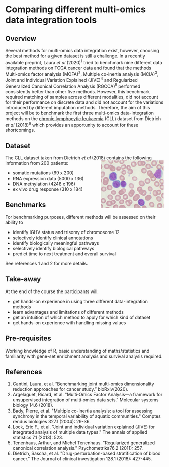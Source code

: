 # Comparing different multi-omics data integration tools

## Overview
Several methods for multi-omics data integration exist, however, choosing the best method for a given dataset is still a challenge. In a recently available preprint, Laura *et al* (2020)<sup>1</sup> tried to benchmark nine different data integration methods on TCGA cancer data and found that the methods Multi-omics factor analysis (MOFA)<sup>2</sup>, Multiple co-inertia analysis (MCIA)<sup>3</sup>, Joint and Individual Variation Explained (JIVE)<sup>4</sup> and Regularized Generalized Canonical Correlation Analysis (RGCCA)<sup>5</sup> performed consistently better than other five methods. However, this benchmark required matching of samples across different modalities, did not account for their performance on discrete data and did not account for the variations introduced by different imputation methods. Therefore, the aim of this project will be to benchmark the first three multi-omics data-integration methods on the [chronic lymphocytic leukaemia](https://en.wikipedia.org/wiki/Chronic_lymphocytic_leukemia) (CLL) dataset from Dietrich *et al* (2018)<sup>6</sup> which provides an apportunity to account for these shortcomings.

## Dataset

The CLL dataset taken from Dietrich *et al* (2018) contains the following information from 200 patients:
<img align="right" width="200" height="150" src="./image/Chronic_lymphocytic_leukemia.jpg">
- somatic mutations (69 x 200)
- RNA expression data (5000 x 136)
- DNA methylation (4248 x 196)
- ex vivo drug response (310 x 184)

## Benchmarks
For benchmarking purposes, different methods will be assessed on their ability to
- identify IGHV status and trisomy of chromosome 12
- selectively identify clinical annotations
- identify biologically meaningful pathways
- selectively identify biological pathways
- predict time to next treatment and overall survival 

See references 1 and 2 for more details.

## Take-away
At the end of the course the participants will:
- get hands-on experience in using three different data-integration methods
- learn advantages and limitations of different methods
- get an intuition of which method to apply for which kind of dataset
- get hands-on experience with handling missing values

## Pre-requisites
Working knowledge of R, basic understanding of maths/statistics and familiarity with gene-set enrichment analysis and survival analysis required.  

## References
1. Cantini, Laura, et al. “Benchmarking joint multi-omics dimensionality reduction approaches for cancer study.” bioRxiv(2020).
2. Argelaguet, Ricard, et al. "Multi‐Omics Factor Analysis—a framework for unsupervised integration of multi‐omics data sets." Molecular systems biology 14.6 (2018).
3. Bady, Pierre, et al. "Multiple co-inertia analysis: a tool for assessing synchrony in the temporal variability of aquatic communities." Comptes rendus biologies 327.1 (2004): 29-36.
4. Lock, Eric F., et al. "Joint and individual variation explained (JIVE) for integrated analysis of multiple data types." The annals of applied statistics 7.1 (2013): 523.
5. Tenenhaus, Arthur, and Michel Tenenhaus. "Regularized generalized canonical correlation analysis." Psychometrika76.2 (2011): 257.
6. Dietrich, Sascha, et al. "Drug-perturbation-based stratification of blood cancer." The Journal of clinical investigation 128.1 (2018): 427-445.
